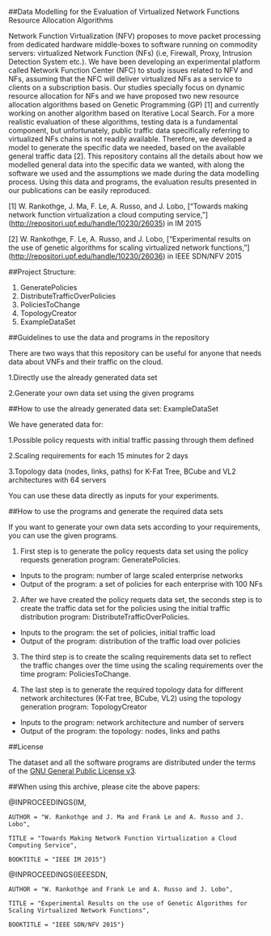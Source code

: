 
##Data Modelling for the Evaluation of Virtualized Network Functions Resource Allocation Algorithms

Network Function Virtualization (NFV) proposes to move packet processing from dedicated hardware middle-boxes to software running on commodity servers: virtualized Network Function (NFs) (i.e, Firewall, Proxy, Intrusion Detection System etc.). We have been developing an experimental platform called Network Function Center (NFC) to study issues related to NFV and NFs, assuming that the NFC will deliver virtualized NFs as a service to clients on a subscription basis. Our studies specially focus on dynamic resource allocation for NFs and we have proposed two new resource allocation algorithms based on Genetic Programming (GP) [1] and currently working on another algorithm based on Iterative Local Search. For a more realistic evaluation of these algorithms, testing data is a fundamental component, but unfortunately, public traffic data specifically referring to virtualized NFs chains is not readily available. Therefore, we developed a model to generate the specific data we needed, based on the available general traffic data [2].
This repository contains all the details about how we modelled general data into the specific data we wanted, with along the software we used and the assumptions we made during the data modelling process. Using this data and programs, the evaluation results presented in our publications can be easily reproduced.

[1] W. Rankothge, J. Ma, F. Le, A. Russo, and J. Lobo, [“Towards making network function virtualization a cloud computing service,”] (http://repositori.upf.edu/handle/10230/26035) in IM 2015

[2] W. Rankothge, F. Le, A. Russo, and J. Lobo, [“Experimental results on the use of genetic algorithms for scaling virtualized network functions,”] (http://repositori.upf.edu/handle/10230/26036) in IEEE SDN/NFV 2015

##Project Structure:
1.	GeneratePolicies
2.	DistributeTrafficOverPolicies
3.	PoliciesToChange
4.	TopologyCreator
5.	ExampleDataSet

##Guidelines to use the data and programs in the repository

There are two ways that this repository can be useful for anyone that needs data about VNFs and their traffic on the cloud.

1.Directly use the already generated data set

2.Generate your own data set using the given programs

##How to use the already generated data set: ExampleDataSet

We have generated data for:

1.Possible policy requests with initial traffic passing through them defined

2.Scaling requirements for each 15 minutes for 2 days

3.Topology data (nodes, links, paths) for K-Fat Tree, BCube and VL2 architectures with 64 servers

You can use these data directly as inputs for your experiments.

##How to use the programs and generate the required data sets

If you want to generate your own data sets according to your requirements, you can use the given programs.

1) First step is to generate the policy requests data set using the policy requests generation program: GeneratePolicies.
- Inputs to the program: number of large scaled enterprise networks 
- Output of the program: a set of policies for each enterprise with 100 NFs

2) After we have created the policy requets data set, the seconds step is to create the traffic data set for the policies using the initial traffic distribution program: DistributeTrafficOverPolicies.
- Inputs to the program: the set of policies, initial traffic load 
- Output of the program: distribution of the traffic load over policies

3) The third step is to create the scaling requirements data set to reflect the traffic changes over the time using the scaling requirements over the time program: PoliciesToChange.

4) The last step is to generate the required topology data for different network architectures (K-Fat tree, BCube, VL2) using the topology generation program: TopologyCreator
- Inputs to the program: network architecture and number of servers 
- Output of the program: the topology: nodes, links and paths

##License

The dataset and all the software programs are distributed under the terms of the [GNU General Public License v3](http://www.gnu.org/licenses/gpl-3.0-standalone.html).

##When using this archive, please cite the above papers:

@INPROCEEDINGS{IM,

	AUTHOR = "W. Rankothge and J. Ma and Frank Le and A. Russo and J. Lobo",
	
	TITLE = "Towards Making Network Function Virtualization a Cloud Computing Service",
	
	BOOKTITLE = "IEEE IM 2015"}
	
@INPROCEEDINGS{IEEESDN,

	AUTHOR = "W. Rankothge and Frank Le and A. Russo and J. Lobo",
	
	TITLE = "Experimental Results on the use of Genetic Algorithms for Scaling Virtualized Network Functions",
	
	BOOKTITLE = "IEEE SDN/NFV 2015"}


